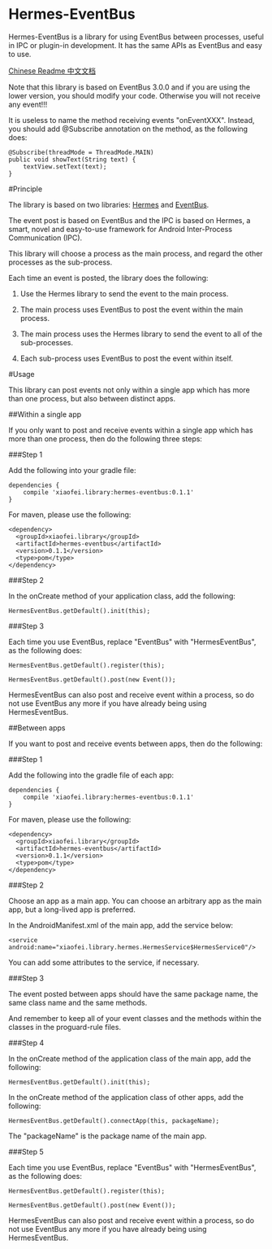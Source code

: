 # Hermes-EventBus

Hermes-EventBus is a library for using EventBus between processes, useful in IPC or plugin-in
development. It has the same APIs as EventBus and easy to use.

[Chinese Readme 中文文档](https://github.com/Xiaofei-it/Hermes-EventBus/blob/master/README-zh-CN.md)

Note that this library is based on EventBus 3.0.0 and if you are using the lower version, you should
modify your code. Otherwise you will not receive any event!!!

It is useless to name the method receiving events "onEventXXX". Instead, you should add @Subscribe
annotation on the method, as the following does:

```
@Subscribe(threadMode = ThreadMode.MAIN)
public void showText(String text) {
    textView.setText(text);
}
```

#Principle

The library is based on two libraries: [Hermes](https://github.com/Xiaofei-it/Hermes) and
[EventBus](https://github.com/greenrobot/EventBus).

The event post is based on EventBus and the IPC is based on Hermes, a smart, novel and easy-to-use
framework for Android Inter-Process Communication (IPC).

This library will choose a process as the main process, and regard the other processes as the
sub-process.

Each time an event is posted, the library does the following:

1. Use the Hermes library to send the event to the main process.

2. The main process uses EventBus to post the event within the main process.

3. The main process uses the Hermes library to send the event to all of the sub-processes.

4. Each sub-process uses EventBus to post the event within itself.

#Usage

This library can post events not only within a single app which has more than one process, but also
between distinct apps.

##Within a single app

If you only want to post and receive events within a single app which has more than one process,
then do the following three steps:

###Step 1

Add the following into your gradle file:

```
dependencies {
    compile 'xiaofei.library:hermes-eventbus:0.1.1'
}
```

For maven, please use the following:

```
<dependency>
  <groupId>xiaofei.library</groupId>
  <artifactId>hermes-eventbus</artifactId>
  <version>0.1.1</version>
  <type>pom</type>
</dependency>
```

###Step 2

In the onCreate method of your application class, add the following:

```
HermesEventBus.getDefault().init(this);
```

###Step 3

Each time you use EventBus, replace "EventBus" with "HermesEventBus", as the following does:

```
HermesEventBus.getDefault().register(this);

HermesEventBus.getDefault().post(new Event());
```

HermesEventBus can also post and receive event within a process, so do not use EventBus any more if
you have already being using HermesEventBus.

##Between apps

If you want to post and receive events between apps, then do the following:


###Step 1

Add the following into the gradle file of each app:

```
dependencies {
    compile 'xiaofei.library:hermes-eventbus:0.1.1'
}
```

For maven, please use the following:

```
<dependency>
  <groupId>xiaofei.library</groupId>
  <artifactId>hermes-eventbus</artifactId>
  <version>0.1.1</version>
  <type>pom</type>
</dependency>
```

###Step 2

Choose an app as a main app. You can choose an arbitrary app as the main app, but a long-lived app
is preferred.

In the AndroidManifest.xml of the main app, add the service below:

```
<service android:name="xiaofei.library.hermes.HermesService$HermesService0"/>
```

You can add some attributes to the service, if necessary.

###Step 3

The event posted between apps should have the same package name, the same class name and the same
methods.

And remember to keep all of your event classes and the methods within the classes in the
proguard-rule files.

###Step 4

In the onCreate method of the application class of the main app, add the following:

```
HermesEventBus.getDefault().init(this);
```

In the onCreate method of the application class of other apps, add the following:

```
HermesEventBus.getDefault().connectApp(this, packageName);
```

The "packageName" is the package name of the main app.

###Step 5

Each time you use EventBus, replace "EventBus" with "HermesEventBus", as the following does:

```
HermesEventBus.getDefault().register(this);

HermesEventBus.getDefault().post(new Event());
```

HermesEventBus can also post and receive event within a process, so do not use EventBus any more if
you have already being using HermesEventBus.